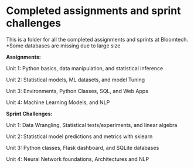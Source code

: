 
<h1>Completed assignments and sprint challenges</h1>

This is a folder for all the completed assignments and sprints at Bloomtech.
*Some databases are missing due to large size

<b>Assignments:</b>

Unit 1: Python basics, data manipulation, and statistical inference
    
Unit 2: Statistical models, ML datasets, and model Tuning

Unit 3: Environments, Python Classes, SQL, and Web Apps

Unit 4: Machine Learning Models, and NLP


<b>Sprint Challenges:</b>

Unit 1: Data Wrangling, Statistical tests/experiments, and linear algebra

Unit 2: Statistical model predictions and metrics with sklearn

Unit 3: Python classes, Flask dashboard, and SQLite databases

Unit 4: Neural Network foundations, Architectures and NLP
